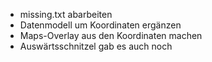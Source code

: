 * missing.txt abarbeiten
* Datenmodell um Koordinaten ergänzen
* Maps-Overlay aus den Koordinaten machen
* Auswärtsschnitzel gab es auch noch
